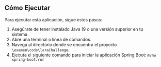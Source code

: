 ## Cómo Ejecutar

Para ejecutar esta aplicación, sigue estos pasos:

1. Asegúrate de tener instalado Java 19 o una versión superior en tu sistema.
2. Abre una terminal o línea de comandos.
3. Navega al directorio donde se encuentra el proyecto `\examen\code\laraChallenge`.
4. Ejecuta el siguiente comando para iniciar la aplicación Spring Boot:
   `mvnw spring-boot:run`

